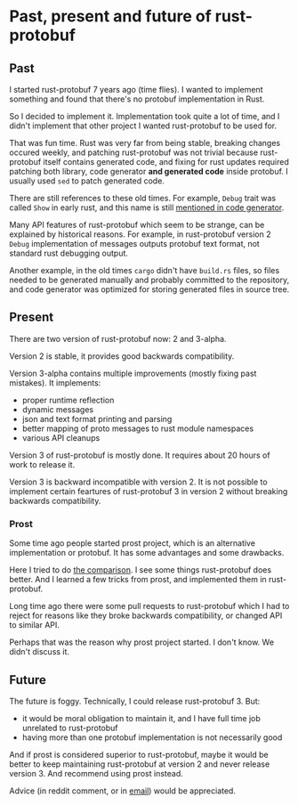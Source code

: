 # Past, present and future of rust-protobuf

## Past

I started rust-protobuf 7 years ago (time flies). I wanted to implement something and found that there's no protobuf implementation in Rust.

So I decided to implement it. Implementation took quite a lot of time, and I didn't implement that other project I wanted rust-protobuf to be used for.

That was fun time. Rust was very far from being stable, breaking changes occured weekly, and patching rust-protobuf was not trivial because rust-protobuf itself contains generated code, and fixing for rust updates required patching both library, code generator **and generated code** inside protobuf. I usually used `sed` to patch generated code.

There are still references to these old times. For example, `Debug` trait was called `Show` in early rust, and this name is still [mentioned in code generator](https://github.com/stepancheg/rust-protobuf/blob/188596b3d78b381d49a753cdb3ecb5fbc9382b0d/protobuf-codegen/src/gen/message.rs#L535).

Many API features of rust-protobuf which seem to be strange, can be explained by historical reasons. For example, in rust-protobuf version 2 `Debug` implementation of messages outputs protobuf text format, not standard rust debugging output.

Another example, in the old times `cargo` didn't have `build.rs` files, so files needed to be generated manually and probably committed to the repository, and code generator was optimized for storing generated files in source tree.

## Present

There are two version of rust-protobuf now: 2 and 3-alpha.

Version 2 is stable, it provides good backwards compatibility.

Version 3-alpha contains multiple improvements (mostly fixing past mistakes). It implements:
* proper runtime reflection
* dynamic messages
* json and text format printing and parsing
* better mapping of proto messages to rust module namespaces
* various API cleanups

Version 3 of rust-protobuf is mostly done. It requires about 20 hours of work to release it.

Version 3 is backward incompatible with version 2. It is not possible to implement certain feartures of rust-protobuf 3 in version 2 without breaking backwards compatibility.

### Prost

Some time ago people started prost project, which is an alternative implementation or protobuf. It has some advantages and some drawbacks.

Here I tried to do [the comparison](https://github.com/stepancheg/rust-protobuf/tree/master/protobuf-examples/vs-prost). I see some things rust-protobuf does better. And I learned a few tricks from prost, and implemented them in rust-protobuf.

Long time ago there were some pull requests to rust-protobuf which I had to reject for reasons like they broke backwards compatibility, or changed API to similar API.

Perhaps that was the reason why prost project started. I don't know. We didn't discuss it.

## Future

The future is foggy. Technically, I could release rust-protobuf 3. But:
* it would be moral obligation to maintain it, and I have full time job unrelated to rust-protobuf
* having more than one protobuf implementation is not necessarily good

And if prost is considered superior to rust-protobuf, maybe it would be better to keep maintaining rust-protobuf at version 2 and never release version 3. And recommend using prost instead.

Advice (in reddit comment, or in [email](mailto:stepan.koltsov@gmail.com)) would be appreciated.

